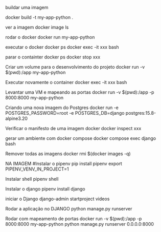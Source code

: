 buildar uma imagem

docker build -t my-app-python .

ver a imagem
docker image ls

rodar o docker
docker run my-app-python

executar o docker
docker ps
docker exec -it xxx bash

parar o containter
docker ps
docker stop xxx

Criar um volume para o desenvolvimento do projeto
docker run -v $(pwd):/app my-app-python

Executar novamente o container
docker exec -it xxx bash

Levantar uma VM e mapeando as portas
docker run -v $(pwd):/app -p 8000:8000 my-app-python

Criando uma nova imagem do Postgres
docker run -e POSTGRES_PASSWORD=root -e POSTGRES_DB=django postgres:15.8-alpine3.20

Verificar o manifesto de uma imagem docker
docker inspect xxx

gerar um ambiente com docker compose
docker compose exec django bash

Remover todas as imagens
docker rmi $(docker images -q)


NA IMAGEM
#Instalar o pipenv
pip install pipenv
export PIPENV_VENV_IN_PROJECT=1

Instalar shell
pipenv shell

Instalar o django
pipenv install django

iniciar o Django
django-admin startproject videos

Rodar a aplicação no DJANGO
python manage.py runserver

Rodar com mapeamento de portas
docker run -v $(pwd):/app -p 8000:8000 my-app-python
python manage.py runserver 0.0.0.0:8000